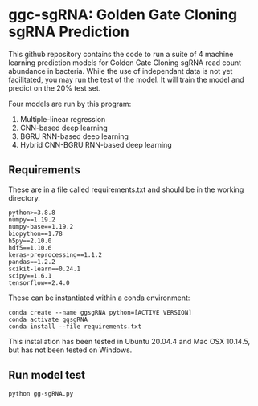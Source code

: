 # ggc-sgRNA: Golden Gate Cloning sgRNA Prediction

This github repository contains the code to run a suite of 4 machine learning prediction models for Golden Gate Cloning sgRNA read count abundance in bacteria. While the use of independant data is not yet facilitated, you may run the test of the model. It will train the model and predict on the 20% test set.

Four models are run by this program:
<ol>
<li> Multiple-linear regression</li>
<li> CNN-based deep learning</li>
<li> BGRU RNN-based deep learning</li>
<li> Hybrid CNN-BGRU RNN-based deep learning</li>
</ol>

## Requirements

These are in a file called requirements.txt and should be in the working directory.
```
python>=3.8.8
numpy==1.19.2
numpy-base==1.19.2
biopython==1.78
h5py==2.10.0
hdf5==1.10.6
keras-preprocessing==1.1.2
pandas==1.2.2
scikit-learn==0.24.1
scipy==1.6.1
tensorflow==2.4.0
```

These can be instantiated within a conda environment:

```
conda create --name ggsgRNA python=[ACTIVE VERSION]
conda activate ggsgRNA
conda install --file requirements.txt
```

This installation has been tested in Ubuntu 20.04.4 and Mac OSX 10.14.5, but has not been tested on Windows.

## Run model test
```
python gg-sgRNA.py
```

